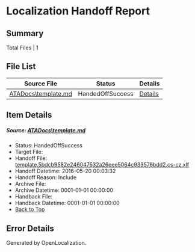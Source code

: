 # <a name='report-top'></a> Localization Handoff Report

## Summary
 Total Files | 1

## File List
 Source File | Status | Details 
 ----------- | ------ | ------- 
 [ATADocs\template.md](https://github.com/Microsoft/ATADocs-pr/blob/066bef2bcf2658b5be8e64c5ecd0ed406be4adbf/ATADocs/template.md) | HandedOffSuccess | [Details](#209dae9a43681e32238bf90c3d500d9db4d0ae2e321)

## Item Details
##### <a name='209dae9a43681e32238bf90c3d500d9db4d0ae2e321'></a> Source: [ATADocs\template.md](https://github.com/Microsoft/ATADocs-pr/blob/066bef2bcf2658b5be8e64c5ecd0ed406be4adbf/ATADocs/template.md)
* Status: HandedOffSuccess
* Target File: 
* Handoff File: [template.5bdcb9582e246047532a26eee5064c933576bdd2.cs-cz.xlf](https://github.com/Microsoft/EM.handoff/blob/750cf6f3c18d4fa012dc73b9df061b823f81404c/ol-handoff/Microsoft/ATADocs-pr.cs-cz/master/template.5bdcb9582e246047532a26eee5064c933576bdd2.cs-cz.xlf)
* Handoff Datetime: 2016-05-20 00:03:32
* Handoff Reason: Include
* Archive File: 
* Archive Datetime: 0001-01-01 00:00:00
* Handback File: 
* Handback Datetime: 0001-01-01 00:00:00
* [Back to Top](#report-top)


## Error Details

Generated by OpenLocalization.
